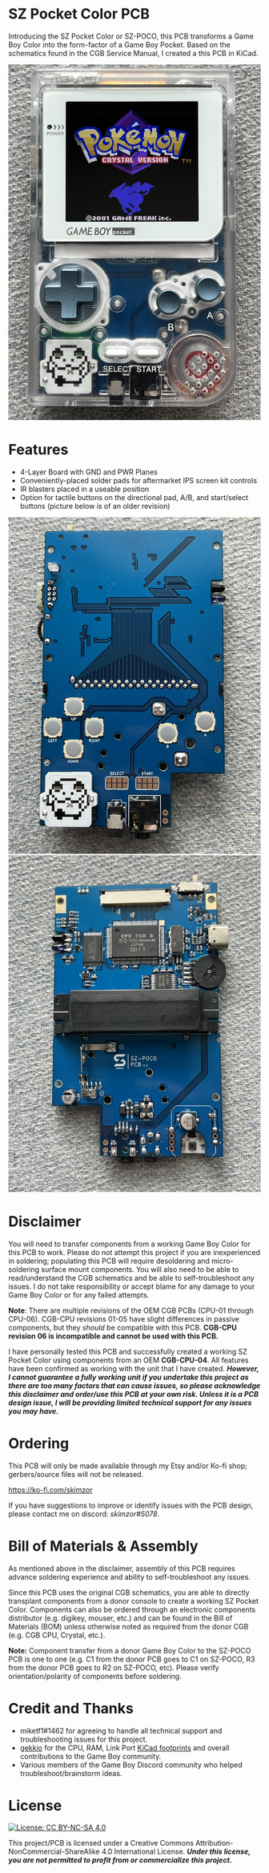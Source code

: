 # SZ Pocket Color PCB
Introducing the SZ Pocket Color or SZ-POCO, this PCB transforms a Game Boy Color into the form-factor of a Game Boy Pocket. Based on the schematics found in the CGB Service Manual, I created a this PCB in KiCad. 

![](images/sz-poco_complete.jpeg)

# Features

- 4-Layer Board with GND and PWR Planes
- Conveniently-placed solder pads for aftermarket IPS screen kit controls
- IR blasters placed in a useable position
- Option for tactile buttons on the directional pad, A/B, and start/select buttons (picture below is of an older revision)

![](images/pcb_front.JPEG)
![](images/pcb_back.JPEG)

# Disclaimer
You will need to transfer components from a working Game Boy Color for this PCB to work.  Please do not attempt this project if you are inexperienced in soldering; populating this PCB will require desoldering and micro-soldering surface mount components.  You will also need to be able to read/understand the CGB schematics and be able to self-troubleshoot any issues.  I do not take responsibility or accept blame for any damage to your Game Boy Color or for any failed attempts. 

**Note**: There are multiple revisions of the OEM CGB PCBs (CPU-01 through CPU-06).  CGB-CPU revisions 01-05 have slight differences in passive components,  but they *should* be compatible with this PCB.  **CGB-CPU revision 06 is incompatible and cannot be used with this PCB.**  

I have personally tested this PCB and successfully created a working SZ Pocket Color using components from an OEM **CGB-CPU-04**. All features have been confirmed as working with the unit that I have created. ***However, I cannot guarantee a fully working unit if you undertake this project as there are too many factors that can cause issues, so please acknowledge this disclaimer and order/use this PCB at your own risk. Unless it is a PCB design issue, I will be providing limited technical support for any issues you may have.***

# Ordering

This PCB will only be made available through my Etsy and/or Ko-fi shop; gerbers/source files will not be released.  

https://ko-fi.com/skimzor

If you have suggestions to improve or identify issues with the PCB design, please contact me on discord: *skimzor#5078*.

# Bill of Materials & Assembly

As mentioned above in the disclaimer, assembly of this PCB requires advance soldering experience and ability to self-troubleshoot any issues.

Since this PCB uses the original CGB schematics, you are able to directly transplant components from a donor console to create a working SZ Pocket Color.  Components can also be ordered through an electronic components distributor (e.g. digikey, mouser, etc.) and can be found in the Bill of Materials (BOM) unless otherwise noted as required from the donor CGB (e.g. CGB CPU, Crystal, etc.). 

**Note:** Component transfer from a donor Game Boy Color to the SZ-POCO PCB is one to one (e.g. C1 from the donor PCB goes to C1 on SZ-POCO, R3 from the donor PCB goes to R2 on SZ-POCO, etc). Please verify orientation/polarity of components before soldering.

# Credit and Thanks

- miketf1#1462 for agreeing to handle all technical support and troubleshooting issues for this project.
- [gekkio](https://gekkio.fi/) for the CPU, RAM, Link Port [KiCad footprints](https://github.com/Gekkio/gekkio-kicad-libs) and overall contributions to the Game Boy community.
- Various members of the Game Boy Discord community who helped troubleshoot/brainstorm ideas.

# License

 [![License: CC BY-NC-SA 4.0](https://licensebuttons.net/l/by-nc-sa/4.0/80x15.png)](https://creativecommons.org/licenses/by-nc-sa/4.0/)
 
This project/PCB is licensed under a Creative Commons Attribution-NonCommercial-ShareAlike 4.0 International License. ***Under this license, you are not permitted to profit from or commercialize this project.***
